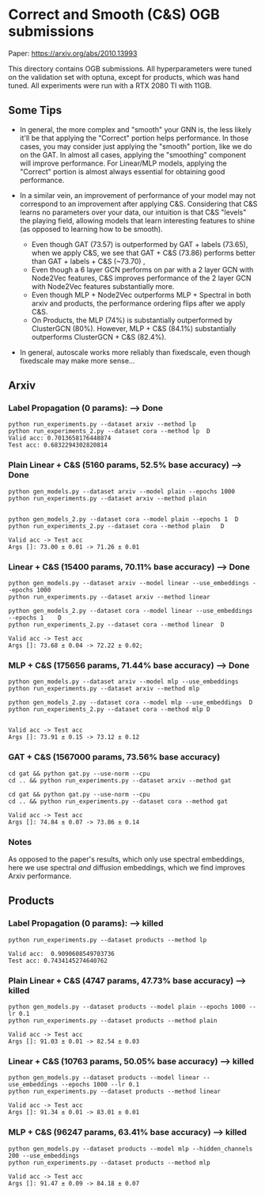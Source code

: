 # Correct and Smooth (C&S) OGB submissions

Paper: https://arxiv.org/abs/2010.13993

This directory contains OGB submissions. All hyperparameters were tuned on the validation set with optuna, except for products, which was hand tuned. All experiments were run with a RTX 2080 TI with 11GB.

## Some Tips 
- In general, the more complex and "smooth" your GNN is, the less likely it'll be that applying the "Correct" portion helps performance. In those cases, you may consider just applying the "smooth" portion, like we do on the GAT. In almost all cases, applying the "smoothing" component will improve performance. For Linear/MLP models, applying the "Correct" portion is almost always essential for obtaining good performance.

- In a similar vein, an improvement of performance of your model may not correspond to an improvement after applying C&S. Considering that C&S learns no parameters over your data, our intuition is that C&S "levels" the playing field, allowing models that learn interesting features to shine (as opposed to learning how to be smooth).
     - Even though GAT (73.57) is outperformed by GAT + labels (73.65), when we apply C&S, we see that GAT + C&S (73.86) performs better than GAT + labels + C&S (~73.70) , 
     - Even though a 6 layer GCN performs on par with a 2 layer GCN with Node2Vec features, C&S improves performance of the 2 layer GCN with Node2Vec features substantially more.
     - Even though MLP + Node2Vec outperforms MLP + Spectral in both arxiv and products, the performance ordering flips after we apply C&S.
     - On Products, the MLP (74%) is substantially outperformed by ClusterGCN (80%). However, MLP + C&S (84.1%) substantially outperforms ClusterGCN + C&S (82.4%).

- In general, autoscale works more reliably than fixedscale, even though fixedscale may make more sense...

## Arxiv

### Label Propagation (0 params):  --> Done
```
python run_experiments.py --dataset arxiv --method lp
python run_experiments_2.py --dataset cora --method lp	D
Valid acc: 0.7013658176448874
Test acc: 0.6832294302820814
```

### Plain Linear + C&S (5160 params, 52.5% base accuracy) --> Done
```
python gen_models.py --dataset arxiv --model plain --epochs 1000    
python run_experiments.py --dataset arxiv --method plain


python gen_models_2.py --dataset cora --model plain --epochs 1  D
python run_experiments_2.py --dataset cora --method plain	D

Valid acc -> Test acc
Args []: 73.00 ± 0.01 -> 71.26 ± 0.01
```

### Linear + C&S (15400 params, 70.11% base accuracy)  --> Done
```
python gen_models.py --dataset arxiv --model linear --use_embeddings --epochs 1000 
python run_experiments.py --dataset arxiv --method linear

python gen_models_2.py --dataset cora --model linear --use_embeddings --epochs 1	D		
python run_experiments_2.py --dataset cora --method linear	D

Valid acc -> Test acc
Args []: 73.68 ± 0.04 -> 72.22 ± 0.02;
```

### MLP + C&S (175656 params, 71.44% base accuracy) --> Done
```
python gen_models.py --dataset arxiv --model mlp --use_embeddings
python run_experiments.py --dataset arxiv --method mlp

python gen_models_2.py --dataset cora --model mlp --use_embeddings	D
python run_experiments_2.py --dataset cora --method mlp	D


Valid acc -> Test acc
Args []: 73.91 ± 0.15 -> 73.12 ± 0.12
```

### GAT + C&S (1567000 params, 73.56% base accuracy)
```
cd gat && python gat.py --use-norm --cpu
cd .. && python run_experiments.py --dataset arxiv --method gat

cd gat && python gat.py --use-norm --cpu
cd .. && python run_experiments.py --dataset cora --method gat

Valid acc -> Test acc
Args []: 74.84 ± 0.07 -> 73.86 ± 0.14
```

### Notes
As opposed to the paper's results, which only use spectral embeddings, here we use spectral *and* diffusion embeddings, which we find improves Arxiv performance.

## Products

### Label Propagation (0 params): --> killed
```
python run_experiments.py --dataset products --method lp 

Valid acc:  0.9090608549703736
Test acc: 0.7434145274640762
```

### Plain Linear + C&S (4747 params, 47.73% base accuracy) --> killed
```
python gen_models.py --dataset products --model plain --epochs 1000 --lr 0.1
python run_experiments.py --dataset products --method plain

Valid acc -> Test acc
Args []: 91.03 ± 0.01 -> 82.54 ± 0.03
```

### Linear + C&S (10763 params, 50.05% base accuracy) --> killed
```
python gen_models.py --dataset products --model linear --use_embeddings --epochs 1000 --lr 0.1
python run_experiments.py --dataset products --method linear

Valid acc -> Test acc
Args []: 91.34 ± 0.01 -> 83.01 ± 0.01
```

### MLP + C&S (96247 params, 63.41% base accuracy) --> killed
```
python gen_models.py --dataset products --model mlp --hidden_channels 200 --use_embeddings
python run_experiments.py --dataset products --method mlp

Valid acc -> Test acc
Args []: 91.47 ± 0.09 -> 84.18 ± 0.07
```
